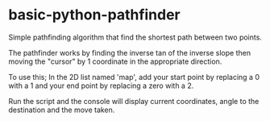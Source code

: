 # basic-python-pathfinder
Simple pathfinding algorithm that find the shortest path between two points. 

The pathfinder works by finding the inverse tan of the inverse slope then moving the "cursor" by 1 coordinate in the appropriate direction.

To use this;
In the 2D list named 'map', add your start point by replacing a 0 with a 1 and your end point by replacing a zero with a 2. 

Run the script and the console will display current coordinates, angle to the destination and the move taken.
